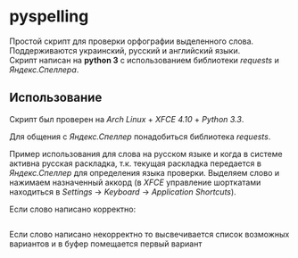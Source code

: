 pyspelling
==========

Простой скрипт для проверки орфографии выделенного слова. Поддерживаются украинский, русский и английский языки.  
Скрипт написан на **python 3** с использованием библиотеки *requests* и *Яндекс.Спеллера*. 

Использование
-------------

Скрипт был проверен на *Arch Linux* + *XFCE 4.10* + *Python 3.3*. 

Для общения с *Яндекс.Спеллер* понадобиться библиотека *requests*.

Пример использования для слова на русском языке и когда в системе активна русская раскладка, т.к. текущая раскладка передается в *Яндекс.Спеллер* для определения языка проверки. Выделяем слово и нажимаем назначенный аккорд (в *XFCE* управление шорткатами находиться в *Settings* &#8594; *Keyboard* &#8594; *Application Shortcuts*). 

Если слово написано корректно:

<img src="http://proft.me/static/img/python/spelling_ok.png" alt="" />

Если слово написано некорректно то высвечивается список возможных вариантов и в буфер помещается первый вариант

<img src="http://proft.me/static/img/python/spelling_error.png" alt="" />
